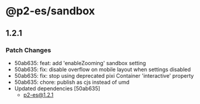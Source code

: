 # @p2-es/sandbox

## 1.2.1

### Patch Changes

- 50ab635: feat: add 'enableZooming' sandbox setting
- 50ab635: fix: disable overflow on mobile layout when settings disabled
- 50ab635: fix: stop using deprecated pixi Container 'interactive' property
- 50ab635: chore: publish as cjs instead of umd
- Updated dependencies [50ab635]
  - p2-es@1.2.1
